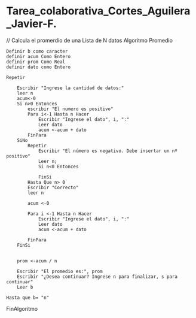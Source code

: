 # Tarea_colaborativa_Cortes_Aguilera_Javier-F.
// Calcula el promerdio de una Lista de N datos
Algoritmo Promedio
	
	Definir b como caracter
	definir acum Como Entero
	definir prom Como Real
	definir dato como Entero
	
	Repetir
		
		Escribir "Ingrese la cantidad de datos:"
		leer n
		acum<-0
		Si n>0 Entonces
			escribir "El numero es positivo"
			Para i<-1 Hasta n Hacer
				Escribir "Ingrese el dato", i, ":"
				Leer dato
				acum <-acum + dato
			FinPara
		SiNo
			Repetir
				Escribir "El número es negativo. Debe insertar un nº positivo"
				Leer n;
				Si n<0 Entonces
					
				FinSi
			Hasta Que n> 0
			Escribir "Correcto"
			leer n 
			
			acum <-0
			
			Para i <-1 Hasta n Hacer
				Escribir "Ingrese el dato", i, ":"
				Leer dato
				acum <-acum + dato
				
			FinPara
		FinSi
		
		
		prom <-acum / n
		
		Escribir "El promedio es:", prom
		Escribir "¿Desea continuar? Ingrese n para finalizar, s para continuar"
		Leer b 
		
	Hasta que b= "n"
	
FinAlgoritmo

